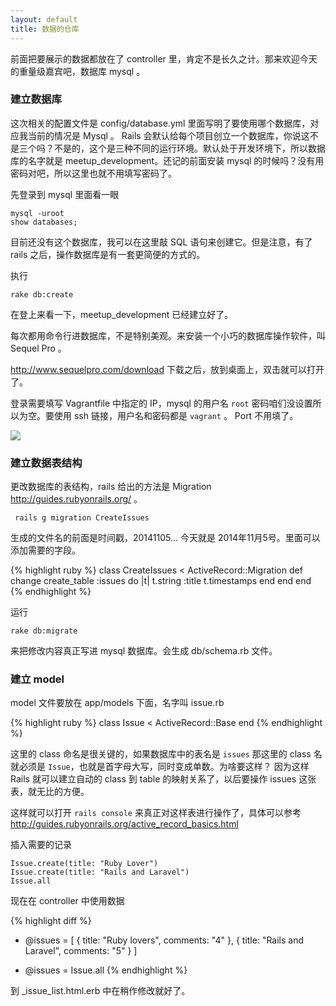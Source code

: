 ```yaml
---
layout: default
title: 数据的仓库
---
```

前面把要展示的数据都放在了 controller 里，肯定不是长久之计。那来欢迎今天的重量级嘉宾吧，数据库 mysql 。

### 建立数据库
这次相关的配置文件是 config/database.yml 里面写明了要使用哪个数据库，对应我当前的情况是 Mysql 。 Rails 会默认给每个项目创立一个数据库，你说这不是三个吗？不是的，这个是三种不同的运行环境。默认处于开发环境下，所以数据库的名字就是 meetup_development。还记的前面安装 mysql 的时候吗？没有用密码对吧，所以这里也就不用填写密码了。

先登录到 mysql 里面看一眼

    mysql -uroot
    show databases;

目前还没有这个数据库，我可以在这里敲 SQL 语句来创建它。但是注意，有了 rails 之后，操作数据库是有一套更简便的方式的。

执行

    rake db:create

在登上来看一下，meetup_development 已经建立好了。

每次都用命令行进数据库，不是特别美观。来安装一个小巧的数据库操作软件，叫 Sequel Pro 。

<http://www.sequelpro.com/download> 下载之后，放到桌面上，双击就可以打开了。

登录需要填写 Vagrantfile 中指定的 IP，mysql 的用户名 `root` 密码咱们没设置所以为空。要使用 ssh 链接，用户名和密码都是 `vagrant` 。 Port 不用填了。

![](http://media.haoduoshipin.com/pic/rails10/sequel.png)

<!-- https://laracasts.com/lessons/vagrant-and-sequel-pro  -->

### 建立数据表结构
更改数据库的表结构，rails 给出的方法是 Migration <http://guides.rubyonrails.org/> 。

     rails g migration CreateIssues

生成的文件名的前面是时间戳，20141105... 今天就是 2014年11月5号。里面可以添加需要的字段。

{% highlight ruby %}
class CreateIssues < ActiveRecord::Migration
  def change
    create_table :issues do |t|
      t.string :title
      t.timestamps
    end
  end
end
{% endhighlight %}

运行

    rake db:migrate

来把修改内容真正写进 mysql 数据库。会生成 db/schema.rb 文件。

### 建立 model

model 文件要放在 app/models 下面，名字叫 issue.rb

{% highlight ruby %}
class Issue < ActiveRecord::Base
end
{% endhighlight %}

这里的 class 命名是很关键的，如果数据库中的表名是 `issues` 那这里的 class 名就必须是 `Issue`，也就是首字母大写，同时变成单数。为啥要这样？
因为这样 Rails 就可以建立自动的 class 到 table 的映射关系了，以后要操作 issues 这张表，就无比的方便。

这样就可以打开 `rails console` 来真正对这样表进行操作了，具体可以参考 <http://guides.rubyonrails.org/active_record_basics.html>

插入需要的记录

    Issue.create(title: "Ruby Lover")
    Issue.create(title: "Rails and Laravel")
    Issue.all


现在在 controller 中使用数据

{% highlight diff %}
- @issues  = [ { title: "Ruby lovers", comments: "4" }, { title: "Rails and Laravel", comments: "5" } ]
+ @issues = Issue.all
{% endhighlight %}

到 _issue_list.html.erb 中在稍作修改就好了。
